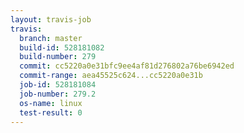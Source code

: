 ```yaml
---
layout: travis-job
travis:
  branch: master
  build-id: 528181082
  build-number: 279
  commit: cc5220a0e31bfc9ee4af81d276802a76be6942ed
  commit-range: aea45525c624...cc5220a0e31b
  job-id: 528181084
  job-number: 279.2
  os-name: linux
  test-result: 0
---
```

